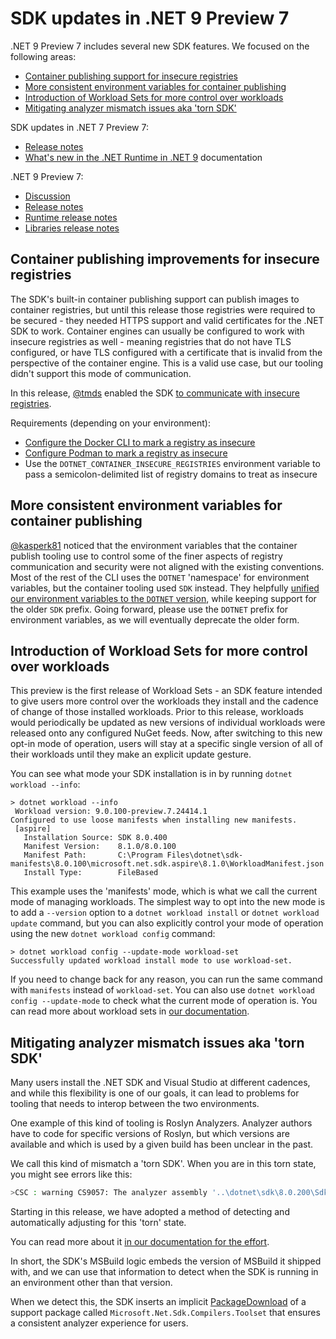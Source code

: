 # SDK updates in .NET 9 Preview 7

.NET 9 Preview 7 includes several new SDK features. We focused on the following areas:

* [Container publishing support for insecure registries](#container-publishing-improvements-for-insecure-registries)
* [More consistent environment variables for container publishing](#more-consistent-environment-variables-for-container-publishing)
* [Introduction of Workload Sets for more control over workloads](#introduction-of-workload-sets-for-more-control-over-workloads)
* [Mitigating analyzer mismatch issues aka 'torn SDK'](#mitigating-analyzer-mismatch-issues-aka-torn-sdk)

SDK updates in .NET 7 Preview 7:

- [Release notes](sdk.md)
- [What's new in the .NET Runtime in .NET 9](https://learn.microsoft.com/dotnet/core/whats-new/dotnet-9/overview) documentation

.NET 9 Preview 7:

- [Discussion](https://aka.ms/dotnet/9/preview7)
- [Release notes](README.md)
- [Runtime release notes](runtime.md)
- [Libraries release notes](libraries.md)


## Container publishing improvements for insecure registries

The SDK's built-in container publishing support can publish images to container registries, but until this release those registries were required to be secured - they needed HTTPS support and valid certificates for the .NET SDK to work.
Container engines can usually be configured to work with insecure registries as well - meaning registries that do not have TLS configured, or have TLS configured with a certificate that is invalid from the perspective of the container engine. This is a valid use case, but our tooling didn't support this mode of communication.

In this release, [@tmds](https://github.com/tmds) enabled the SDK [to communicate with insecure registries](https://github.com/dotnet/sdk/pull/41506).

Requirements (depending on your environment):

* [Configure the Docker CLI to mark a registry as insecure](https://docs.docker.com/reference/cli/dockerd/#insecure-registries)
* [Configure Podman to mark a registry as insecure](https://podman-desktop.io/docs/containers/registries)
* Use the `DOTNET_CONTAINER_INSECURE_REGISTRIES` environment variable to pass a semicolon-delimited list of registry domains to treat as insecure


## More consistent environment variables for container publishing

[@kasperk81](https://github.com/kasperk81) noticed that the environment variables that the container publish tooling use to control some of the finer aspects of registry communication and security were not aligned with the existing conventions.
Most of the rest of the CLI uses the `DOTNET` 'namespace' for environment variables, but the container tooling used `SDK` instead.
They helpfully [unified our environment variables to the `DOTNET` version](https://github.com/dotnet/sdk/pull/41769), while keeping support for the older `SDK` prefix.
Going forward, please use the `DOTNET` prefix for environment variables, as we will eventually deprecate the older form.

## Introduction of Workload Sets for more control over workloads

This preview is the first release of Workload Sets - an SDK feature intended to give users more control over the workloads they install and the cadence of change of those installed workloads. Prior to this release, workloads would periodically be updated as new versions of individual workloads were released onto any configured NuGet feeds. Now, after switching to this new opt-in mode of operation, users will stay at a specific single  version of all of their workloads until they make an explicit update gesture.

You can see what mode your SDK installation is in by running `dotnet workload --info`:

```terminal
> dotnet workload --info
 Workload version: 9.0.100-preview.7.24414.1
Configured to use loose manifests when installing new manifests.
 [aspire]
   Installation Source: SDK 8.0.400
   Manifest Version:    8.1.0/8.0.100
   Manifest Path:       C:\Program Files\dotnet\sdk-manifests\8.0.100\microsoft.net.sdk.aspire\8.1.0\WorkloadManifest.json
   Install Type:        FileBased
```

This example uses the 'manifests' mode, which is what we call the current mode of managing workloads.
The simplest way to opt into the new mode is to add a `--version` option to a `dotnet workload install` or `dotnet workload update` command, but you can also explicitly control your mode of operation using the new `dotnet workload config` command:

```terminal
> dotnet workload config --update-mode workload-set
Successfully updated workload install mode to use workload-set.
```

If you need to change back for any reason, you can run the same command with `manifests` instead of `workload-set`. You can also use `dotnet workload config --update-mode` to check what the current mode of operation is. You can read more about workload sets in [our documentation](https://learn.microsoft.com/dotnet/core/tools/dotnet-workload-sets).

## Mitigating analyzer mismatch issues aka 'torn SDK'

Many users install the .NET SDK and Visual Studio at different cadences, and while this flexibility is one of our goals, it can lead to problems for tooling that needs to interop between the two environments.

One example of this kind of tooling is Roslyn Analyzers. Analyzer authors have to code for specific versions of Roslyn, but which versions are available and which is used by a given build has been unclear in the past.

We call this kind of mismatch a 'torn SDK'. When you are in this torn state, you might see errors like this:

```bash
>CSC : warning CS9057: The analyzer assembly '..\dotnet\sdk\8.0.200\Sdks\Microsoft.NET.Sdk.Razor\source-generators\Microsoft.CodeAnalysis.Razor.Compiler.SourceGenerators.dll' references version '4.9.0.0' of the compiler, which is newer than the currently running version '4.8.0.0'.
```

Starting in this release, we have adopted a method of detecting and automatically adjusting for this 'torn' state.

You can read more about it [in our documentation for the effort](https://github.com/dotnet/sdk/blob/main/documentation/general/torn-sdk.md).

In short, the SDK's MSBuild logic embeds the version of MSBuild it shipped with, and we can use that information to detect when the SDK is running in an environment other than that version.

When we detect this, the SDK inserts an implicit [PackageDownload](https://learn.microsoft.com/nuget/consume-packages/packagedownload-functionality) of a support package called `Microsoft.Net.Sdk.Compilers.Toolset` that ensures a consistent analyzer experience for users.
